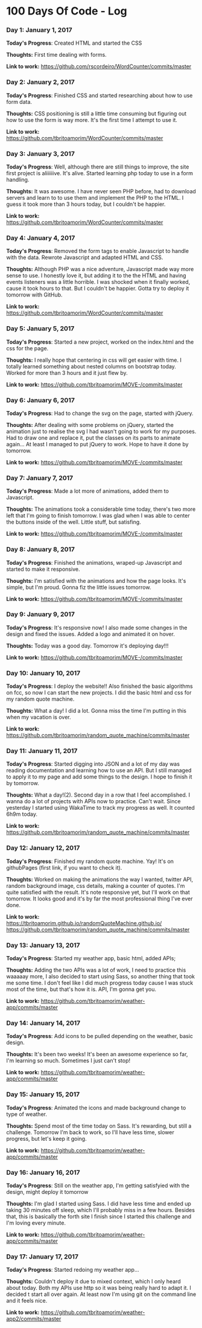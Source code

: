 
# 100 Days Of Code - Log

### Day 1: January 1, 2017

**Today's Progress**: Created HTML and started the CSS

**Thoughts:** First time dealing with forms. 

**Link to work:** https://github.com/rscordeiro/WordCounter/commits/master

### Day 2: January 2, 2017

**Today's Progress**: Finished CSS and started researching about how to use form data.

**Thoughts:** CSS positioning is still a little time consuming but figuring out how to use the form is way more. It's the first time I attempt to use it. 

**Link to work:** https://github.com/tbritoamorim/WordCounter/commits/master

### Day 3: January 3, 2017

**Today's Progress**: Well, although there are still things to improve, the site first project is aliiiiiive. It's alive. Started learning php today to use in a form handling. 

**Thoughts:** It was awesome. I have never seen PHP before, had to download servers and learn to to use them and implement the PHP to the HTML. I guess it took more than 3 hours today, but I couldn't be happier.

**Link to work:** https://github.com/tbritoamorim/WordCounter/commits/master

### Day 4: January 4, 2017

**Today's Progress**: Removed the form tags to enable Javascript to handle with the data. Rewrote Javascript and adapted HTML and CSS.

**Thoughts:** Although PHP was a nice adventure, Javascript made way more sense to use. I honestly love it, but adding it to the the HTML and having events listeners was a little horrible. I was shocked when it finally worked, cause it took hours to that. But I couldn't be happier. Gotta try to deploy it tomorrow with GitHub.

**Link to work:** https://github.com/tbritoamorim/WordCounter/commits/master

### Day 5: January 5, 2017

**Today's Progress**: Started a new project, worked on the index.html and the css for the page.

**Thoughts:** I really hope that centering in css will get easier with time. I totally learned something about nested columns on bootstrap today. Worked for more than 3 hours and it just flew by.

**Link to work:** https://github.com/tbritoamorim/MOVE-/commits/master

### Day 6: January 6, 2017

**Today's Progress**: Had to change the svg on the page, started with jQuery.

**Thoughts:** After dealing with some problems on jQuery, started the animation just to realise the svg I had wasn't going to work for my purposes. Had to draw one and replace it, put the classes on its parts to animate again... At least I managed to put jQuery to work. Hope to have it done by tomorrow.

**Link to work:** https://github.com/tbritoamorim/MOVE-/commits/master

### Day 7: January 7, 2017

**Today's Progress**: Made a lot more of animations, added them to Javascript.

**Thoughts:** The animations took a considerable time today, there's two more left that I'm going to finish tomorrow. I was glad when I was able to center the buttons inside of the well. Little stuff, but satisfing.

**Link to work:** https://github.com/tbritoamorim/MOVE-/commits/master

### Day 8: January 8, 2017

**Today's Progress**: Finished the animations, wraped-up Javascript and started to make it responsive.

**Thoughts:** I'm satisfied with the animations and how the page looks. It's simple, but I'm proud. Gonna fiz the little issues tomorrow.

**Link to work:** https://github.com/tbritoamorim/MOVE-/commits/master

### Day 9: January 9, 2017

**Today's Progress**: It's responsive now! I also made some changes in the design and fixed the issues. Added a logo and animated it on hover.

**Thoughts:** Today was a good day. Tomorrow it's deploying day!!!

**Link to work:** https://github.com/tbritoamorim/MOVE-/commits/master

### Day 10: January 10, 2017

**Today's Progress**: I deploy the website!! Also finished the basic algorithms on fcc, so now I can start the new projects. I did the basic html and css for my random quote machine.

**Thoughts:** What a day! I did a lot. Gonna miss the time I'm putting in this when my vacation is over.

**Link to work:** https://github.com/tbritoamorim/random_quote_machine/commits/master

### Day 11: January 11, 2017

**Today's Progress**: Started digging into JSON and a lot of my day was reading documentation and learning how to use an API. But I still managed to apply it to my page and add some things to the design. I hope to finish it by tomorrow.

**Thoughts:** What a day!(2). Second day in a row that I feel accomplished. I wanna do a lot of projects with APIs now to practice. Can't wait. Since yesterday I started using WakaTime to track my progress as well. It counted 6h9m today.

**Link to work:** https://github.com/tbritoamorim/random_quote_machine/commits/master

### Day 12: January 12, 2017

**Today's Progress**: Finished my random quote machine. Yay! It's on githubPages (first link, if you want to check it).

**Thoughts:** Worked on making the animations the way I wanted, twitter API, random background image, css details, making a counter of quotes. I'm quite satisfied with the result. It's note responsive yet, but I'll work on that tomorrow. It looks good and it's by far the most professional thing I've ever done.

**Link to work:** https://tbritoamorim.github.io/randomQuoteMachine.github.io/
                  https://github.com/tbritoamorim/random_quote_machine/commits/master

### Day 13: January 13, 2017

**Today's Progress**: Started my weather app, basic html, added APIs;

**Thoughts:** Adding the two APIs was a lot of work, I need to practice this waaaaay more, I also decided to start using Sass, so another thing that took me some time. I don't feel like I did much progress today cause I was stuck most of the time, but that's how it is. API, I'm gonna get you. 

**Link to work:** https://github.com/tbritoamorim/weather-app/commits/master

### Day 14: January 14, 2017

**Today's Progress**: Add icons to be pulled depending on the weather, basic design.

**Thoughts:** It's been two weeks! It's been an awesome experience so far, I'm learning so much. Sometimes I just can't stop!

**Link to work:** https://github.com/tbritoamorim/weather-app/commits/master

### Day 15: January 15, 2017

**Today's Progress**: Animated the icons and made background change to type of weather.

**Thoughts:** Spend most of the time today on Sass. It's rewarding, but still a challenge. Tomorrow I'm back to work, so I'll have less time, slower progress, but let's keep it going.

**Link to work:** https://github.com/tbritoamorim/weather-app/commits/master

### Day 16: January 16, 2017

**Today's Progress**: Still on the weather app, I'm getting satisfyied with the design, might deploy it tomorrow

**Thoughts:** I'm glad I started using Sass. I did have less time and ended up taking 30 minutes off sleep, which I'll probably miss in a few hours. Besides that, this is basically the forth site I finish since I started this challenge and I'm loving every minute.

**Link to work:** https://github.com/tbritoamorim/weather-app/commits/master

### Day 17: January 17, 2017

**Today's Progress**: Started redoing my weather app...

**Thoughts:** Couldn't deploy it due to mixed context, which I only heard  about today. Both my APIs use http so it was being really hard to adapt it. I decided t start all over again. At least now I'm using git on the command line and it feels nice.

**Link to work:** https://github.com/tbritoamorim/weather-app2/commits/master
